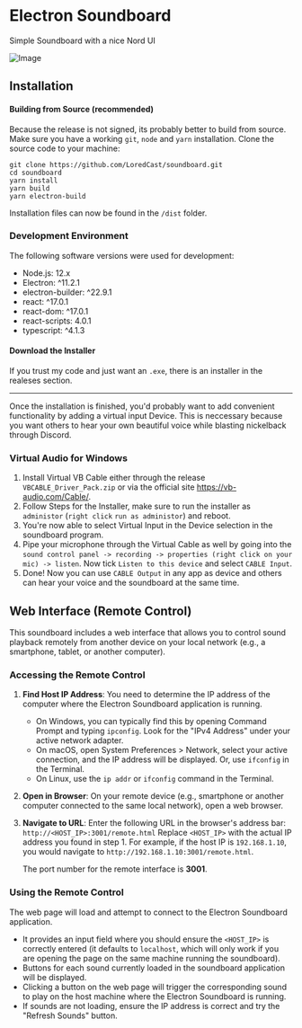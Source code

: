# Electron Soundboard

Simple Soundboard with a nice Nord UI

![Image](./img/ui2.png)

## Installation

#### Building from Source (recommended)
Because the release is not signed, its probably better to build from source.
Make sure you have a working `git`, `node` and `yarn` installation.
Clone the source code to your machine: 

```
git clone https://github.com/LoredCast/soundboard.git
cd soundboard
yarn install
yarn build
yarn electron-build
```

Installation files can now be found in the `/dist` folder.

### Development Environment
The following software versions were used for development:
- Node.js: 12.x
- Electron: ^11.2.1
- electron-builder: ^22.9.1
- react: ^17.0.1
- react-dom: ^17.0.1
- react-scripts: 4.0.1
- typescript: ^4.1.3

#### Download the Installer
If you trust my code and just want an `.exe`, there is an installer in the realeses section.

---

Once the installation is finished, you'd probably want to add convenient functionality by adding a virtual input Device.
This is neccessary because you want others to hear your own beautiful voice while blasting nickelback through Discord.

### Virtual Audio for Windows
1. Install Virtual VB Cable either through the release `VBCABLE_Driver_Pack.zip` or via the official site https://vb-audio.com/Cable/.
2. Follow Steps for the Installer, make sure to run the installer as `administor` (`right click` `run as administor`) and reboot.
3. You're now able to select Virtual Input in the Device selection in the soundboard program.
4. Pipe your microphone through the Virtual Cable as well by going into the `sound control panel -> recording -> properties (right click on your mic) -> listen`. Now tick `Listen to this device` and select `CABLE Input`.
5. Done! Now you can use `CABLE Output` in any app as device and others can hear your voice and the soundboard at the same time.


## Web Interface (Remote Control)

This soundboard includes a web interface that allows you to control sound playback remotely from another device on your local network (e.g., a smartphone, tablet, or another computer).

### Accessing the Remote Control

1.  **Find Host IP Address**: You need to determine the IP address of the computer where the Electron Soundboard application is running.
    *   On Windows, you can typically find this by opening Command Prompt and typing `ipconfig`. Look for the "IPv4 Address" under your active network adapter.
    *   On macOS, open System Preferences > Network, select your active connection, and the IP address will be displayed. Or, use `ifconfig` in the Terminal.
    *   On Linux, use the `ip addr` or `ifconfig` command in the Terminal.

2.  **Open in Browser**: On your remote device (e.g., smartphone or another computer connected to the same local network), open a web browser.

3.  **Navigate to URL**: Enter the following URL in the browser's address bar:
    `http://<HOST_IP>:3001/remote.html`
    Replace `<HOST_IP>` with the actual IP address you found in step 1. For example, if the host IP is `192.168.1.10`, you would navigate to `http://192.168.1.10:3001/remote.html`.

    The port number for the remote interface is **3001**.

### Using the Remote Control

The web page will load and attempt to connect to the Electron Soundboard application.
- It provides an input field where you should ensure the `<HOST_IP>` is correctly entered (it defaults to `localhost`, which will only work if you are opening the page on the same machine running the soundboard).
- Buttons for each sound currently loaded in the soundboard application will be displayed.
- Clicking a button on the web page will trigger the corresponding sound to play on the host machine where the Electron Soundboard is running.
- If sounds are not loading, ensure the IP address is correct and try the "Refresh Sounds" button.
